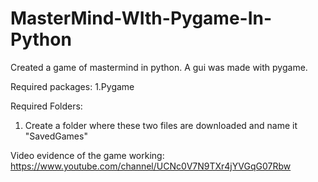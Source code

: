 # MasterMind-WIth-Pygame-In-Python
Created a game of mastermind in python. A gui was made with pygame.

Required packages:
1.Pygame

Required Folders:
1. Create a folder where these two files are downloaded and name it "SavedGames"

Video evidence of the game working:
https://www.youtube.com/channel/UCNc0V7N9TXr4jYVGqG07Rbw
